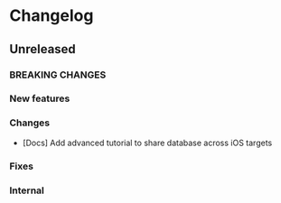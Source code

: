 # Changelog

## Unreleased

### BREAKING CHANGES

### New features

### Changes

- [Docs] Add advanced tutorial to share database across iOS targets 

### Fixes

### Internal
